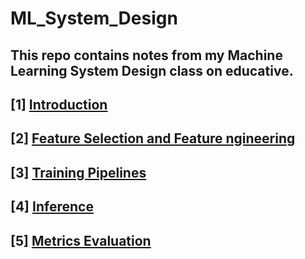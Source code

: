 # ML_System_Design
This repo contains notes from my Machine Learning System Design class on educative.
------------------------------------------
## [1] [Introduction](https://github.com/Harsha2409/ML_System_Design/blob/main/Introduction.md)
## [2] [Feature Selection and Feature ngineering](https://github.com/Harsha2409/ML_System_Design/blob/main/Feature-Selection-and-Feature-Engineering.md)
## [3] [Training Pipelines](https://github.com/Harsha2409/ML_System_Design/blob/main/training-pipelines.md)
## [4] [Inference]()
## [5] [Metrics Evaluation]()
